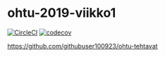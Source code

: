 # ohtu-2019-viikko1

[![CircleCI](https://circleci.com/gh/githubuser100923/ohtu-2019-viikko1.svg?style=svg)](https://circleci.com/gh/githubuser100923/ohtu-2019-viikko1)
[![codecov](https://codecov.io/gh/githubuser100923/ohtu-2019-viikko1/branch/master/graph/badge.svg)](https://codecov.io/gh/githubuser100923/ohtu-2019-viikko1)


https://github.com/githubuser100923/ohtu-tehtavat
